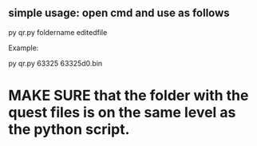 ## simple usage: open cmd and use as follows

py qr.py foldername editedfile

Example:

py qr.py 63325 63325d0.bin

# MAKE SURE that the folder with the quest files is on the same level as the python script.
